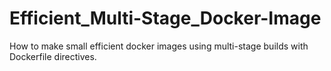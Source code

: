 # Efficient_Multi-Stage_Docker-Image
How to make small efficient docker images using multi-stage builds with Dockerfile directives.
